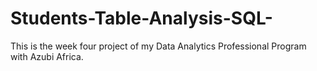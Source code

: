 # Students-Table-Analysis-SQL-
This is the week four project of my Data Analytics Professional Program with Azubi Africa.
